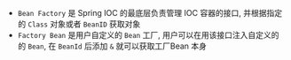 * `Bean Factory` 是 Spring IOC 的最底层负责管理 IOC 容器的接口,  并根据指定的 `Class` 对象或者 `BeanID` 获取对象
* `Factory Bean` 是用户自定义的 `Bean` 工厂, 用户可以在用该接口注入自定义的的 `Bean`, 在 `BeanId` 后添加 `&` 就可以获取工厂Bean 本身  